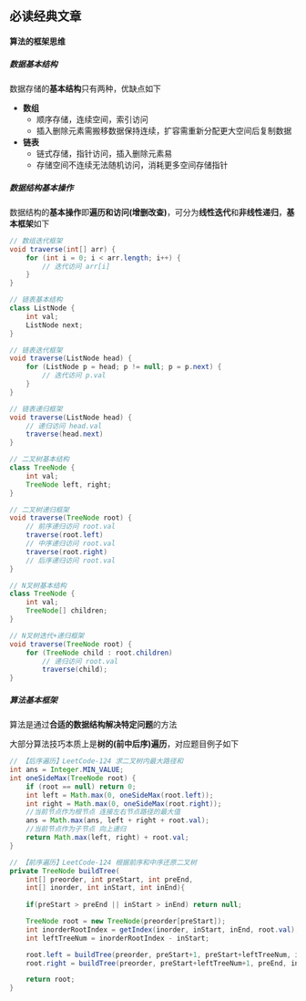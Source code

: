 ## **必读经典文章**

#### **算法的框架思维**

##### **数据基本结构**

数据存储的**基本结构**只有两种，优缺点如下

* **数组**
  * 顺序存储，连续空间，索引访问
  * 插入删除元素需搬移数据保持连续，扩容需重新分配更大空间后复制数据
* **链表**
  * 链式存储，指针访问，插入删除元素易
  * 存储空间不连续无法随机访问，消耗更多空间存储指针

##### **数据结构基本操作**

数据结构的**基本操作**即**遍历和访问(增删改查)**，可分为**线性迭代**和**非线性递归**，**基本框架**如下

```java
// 数组迭代框架
void traverse(int[] arr) {
    for (int i = 0; i < arr.length; i++) {
        // 迭代访问 arr[i]
    }
}

// 链表基本结构
class ListNode {
    int val;
    ListNode next;
}

// 链表迭代框架
void traverse(ListNode head) {
    for (ListNode p = head; p != null; p = p.next) {
        // 迭代访问 p.val
    }
}

// 链表递归框架
void traverse(ListNode head) {
    // 递归访问 head.val
    traverse(head.next)
}

// 二叉树基本结构
class TreeNode {
    int val;
    TreeNode left, right;
}

// 二叉树递归框架
void traverse(TreeNode root) {
    // 前序递归访问 root.val
    traverse(root.left)
    // 中序递归访问 root.val
    traverse(root.right)
    // 后序递归访问 root.val
}

// N叉树基本结构
class TreeNode {
    int val;
    TreeNode[] children;
}

// N叉树迭代+递归框架
void traverse(TreeNode root) {
    for (TreeNode child : root.children)
        // 递归访问 root.val
        traverse(child);
}
```

##### **算法基本框架**

算法是通过**合适的数据结构解决特定问题**的方法

大部分算法技巧本质上是**树的(前中后序)遍历**，对应题目例子如下

```java
// 【后序遍历】LeetCode-124 求二叉树内最大路径和
int ans = Integer.MIN_VALUE;
int oneSideMax(TreeNode root) {
    if (root == null) return 0;
    int left = Math.max(0, oneSideMax(root.left)); 
    int right = Math.max(0, oneSideMax(root.right));
    //当前节点作为根节点 连接左右节点路径的最大值
    ans = Math.max(ans, left + right + root.val);
    //当前节点作为子节点 向上递归
    return Math.max(left, right) + root.val;
}

// 【前序遍历】LeetCode-124 根据前序和中序还原二叉树
private TreeNode buildTree(
    int[] preorder, int preStart, int preEnd,
    int[] inorder, int inStart, int inEnd){
    
    if(preStart > preEnd || inStart > inEnd) return null;

    TreeNode root = new TreeNode(preorder[preStart]);
    int inorderRootIndex = getIndex(inorder, inStart, inEnd, root.val);
    int leftTreeNum = inorderRootIndex - inStart;

    root.left = buildTree(preorder, preStart+1, preStart+leftTreeNum, inorder, inStart, inorderRootIndex-1);
    root.right = buildTree(preorder, preStart+leftTreeNum+1, preEnd, inorder, inorderRootIndex+1, inEnd);

    return root;
}


```


